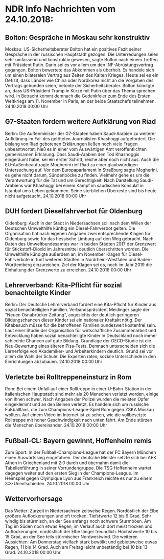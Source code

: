 # NDR Info Nachrichten vom 24.10.2018:


## Bolton: Gespräche in Moskau sehr konstruktiv
Moskau: US-Sicherheitsberater Bolton hat ein positives Fazit seiner Gespräche in der russischen Hauptstadt gezogen. Die Unterredungen seien sehr umfassend und konstruktiv gewesen, sagte Bolton nach einem Treffen mit Präsident Putin. Darin sei es vor allem um den INF-Abrüstungsvertrag gegangen. Bolton bewertete das Abkommen als überholt. Es handele sich um einen bilateralen Vertrag aus Zeiten des Kalten Krieges. Heute sei es ein Defizit, dass Länder wie China oder Nordkorea nicht an die Vorgaben des Vertrags gebunden seien, betonte der Sicherheitsberater. Bolton kündigte an, dass US-Präsident Trump in Kürze mit Putin über das Thema sprechen wird. In Betracht kommt demnach die Gedenkfeier zum Ende des Ersten Weltkriegs am 11. November in Paris, an der beide Staatschefs teilnehmen. 24.10.2018 00:00 Uhr 

## G7-Staaten fordern weitere Aufklärung von Riad
Berlin: Die Außenminister der G7-Staaten haben Saudi-Arabien zu weiterer Aufklärung im Fall des getöteten Journalisten Khashoggi aufgefordert. Die bislang von Riad gebotenen Erklärungen ließen noch viele Fragen unbeantwortet, hieß es in einer vom Auswärtigen Amt veröffentlichten gemeinsamen Erklärung. Dass Saudi-Arabien den Tod Khashoggis eingeräumt habe, sei ein erster Schritt, reiche aber noch nicht aus. Auch die EU-Außenbeauftragte Mogherini rief Riad zu einer glaubwürdigen Untersuchung auf. Vor dem Europaparlament in Straßburg sagte Mogherini, es gehe nicht darum, Sündenböcke zu finden. Vielmehr gehe es um die Verantwortung für die Tat und um Gerechtigkeit. Nach Darstellung Saudi-Arabiens war Khashoggi bei einem Kampf im saudischen Konsulat in Istanbul ums Leben gekommen. Seine sterblichen Überreste sind bis heute nicht aufgetaucht. 24.10.2018 00:00 Uhr 

## DUH fordert Dieselfahrverbot für Oldenburg
Oldenburg: Auch in der Stadt in Niedersachsen soll nach dem Willen der Deutschen Umwelthilfe künftig ein Diesel-Fahrverbot gelten. Die Organisation hat nach eigenen Angaben zwei entsprechende Klagen für Oldenburg sowie für das hessische Limburg auf den Weg gebracht. Nach Daten des Umweltbundesamtes war in beiden Städten 2017 der Grenzwert für Stickstoff-Dioxid im Jahresmittel deutlich überschritten worden. Die Umwelthilfe kündigte außerdem an, im November Klagen für Diesel-Fahrverbote in fünf weiteren Städten in Nordrhein-Westfalen und Baden-Württemberg einzureichen. Ziel der Klagen sei es, noch im Jahr 2019 die Einhaltung der Grenzwerte zu erreichen. 24.10.2018 00:00 Uhr 

## Lehrerverband: Kita-Pflicht für sozial benachteilgte Kinder
Berlin: Der Deutsche Lehrerverband fordert eine Kita-Pflicht für Kinder aus sozial benachteiligten Familien. Verbandspräsident Meidinger sagte der "Neuen Osnabrücker Zeitung", angesichts der deutlich geringeren Bildungschancen dieser Kinder sei ein nationaler Kraftakt nötig. Der Kitabesuch müsse für die betroffenen Familien bundesweit kostenfrei sein. Laut einer Studie der Organisation für wirtschaftliche Zusammenarbeit und Entwicklung haben sozial benachteiligte Kinder in Deutschland noch immer schlechte Chancen auf gute Bildung. Grundlage der OECD-Studie ist die Neu-Bewertung eines älteren Pisa-Tests. Demnach unterscheiden sich die Lernerfolge von Akademiker- und Arbeiterkindern deutlich. Grund sei vor allem die Wahl der Schule. Die Experten raten, soziale Unterschiede in den Einrichtungen abzubauen. 24.10.2018 00:00 Uhr 

## Verletzte bei Rolltreppeneinsturz in Rom
Rom: Bei einem Unfall auf einer Rolltreppe in einer U-Bahn-Station in der italienischen Hauptstadt sind mehr als 20 Menschen verletzt worden, einige von ihnen schwer. Nach Angaben der Polizei wurden die meisten Opfer eingeklemmt und an den Beinen verletzt. Es handele sich um russische Fußballfans, die zum Champions-League-Spiel Rom gegen ZSKA Moskau wollten. Auf einem Video im Internet ist zu sehen, wie die vollbesetzte Rolltreppe mit hoher Geschwindigkeit nach unten fährt. Am Ende stürzen die Menschen übereinander. 24.10.2018 00:00 Uhr 

## Fußball-CL: Bayern gewinnt, Hoffenheim remis
Zum Sport: In der Fußball-Champions-League hat der FC Bayern München einen Auswärtssieg eingefahren. Der deutsche Meister setzte sich bei AEK Athen in Griechenland mit 2:0 durch und übernahm damit die Tabellenführung in seiner Vorrundengruppe. Die TSG Hoffenheim wartet dagegen weiter auf den ersten Sieg in der Champions-League. Im Heimspiel gegen Olympique Lyon aus Frankreich reichte es nur zu einem 3:3-Unentschieden. 24.10.2018 00:00 Uhr 

## Wettervorhersage
Das Wetter:
Zurzeit in Niedersachsen zeitweise Regen. Nordöstlich der Elbe größere Auflockerungen und oft trocken. Tiefstwerte 12 bis 6 Grad. Sehr windig bis stürmisch, an der See anfangs noch schwere Sturmböen. Am Tag im Süden noch etwas Regen, im Verlauf auch dort meist trocken und Auflockerungen, nordöstlich der Elbe länger freundlich. Höchstwerte 10 bis 15 Grad, an der See teils stürmischer Nordwestwind. Die weiteren Aussichten: Am Donnerstag vielfach stark bewölkt und gebietsweise etwas Regen, 11 bis 14 Grad. Auch am Freitag leicht unbeständig bei 10 bis 13 Grad. 24.10.2018 00:00 Uhr 
